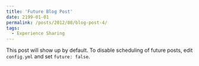 ```yaml
---
title: 'Future Blog Post'
date: 2199-01-01
permalink: /posts/2012/08/blog-post-4/
tags:
  - Experience Sharing
---
```


This post will show up by default. To disable scheduling of future posts, edit `config.yml` and set `future: false`. 
